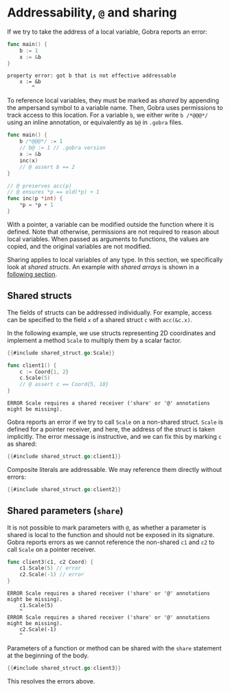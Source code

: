 # Addressability, `@` and sharing

If we try to take the address of a local variable, Gobra reports an error:
``` go
func main() {
	b := 1
	x := &b
}
```
``` text
property error: got b that is not effective addressable
	x := &b
		^
```
To reference local variables, they must be marked as _shared_ by appending the ampersand symbol to a variable name.
Then, Gobra uses permissions to track access to this location.
For a variable `b`, we either write `b /*@@@*/` using an inline annotation, or equivalently as `b@` in `.gobra` files.

``` go
func main() {
	b /*@@@*/ := 1
	// b@ := 1 // .gobra version
	x := &b
	inc(x)
	// @ assert b == 2
}

// @ preserves acc(p)
// @ ensures *p == old(*p) + 1
func inc(p *int) {
	*p = *p + 1
}
```
With a pointer, a variable can be modified outside the function where it is defined.
Note that otherwise, permissions are not required to reason about local variables.
When passed as arguments to functions, the values are copied, and the original variables are not modified.

Sharing applies to local variables of any type.
In this section, we specifically look at _shared structs_.
An example with _shared arrays_ is shown in a [following section](./quantified-permission.md).

## Shared structs
The fields of structs can be addressed individually.
For example, access can be specified to the field `x` of a shared struct `c` with `acc(&c.x)`.

In the following example, we use structs representing 2D coordinates and implement a method `Scale` to multiply them by a scalar factor.
``` go
{{#include shared_struct.go:Scale}}

func client1() {
	c := Coord{1, 2}
	c.Scale(5)
	// @ assert c == Coord{5, 10}
}
```
``` text
ERROR Scale requires a shared receiver ('share' or '@' annotations might be missing).
```
Gobra reports an error if we try to call `Scale` on a non-shared struct.
`Scale` is defined for a pointer receiver, and here, the address of the struct is taken implicitly.
The error message is instructive, and we can fix this by marking `c` as shared:
``` go
{{#include shared_struct.go:client1}}
```

Composite literals are addressable.
We may reference them directly without errors:
``` go
{{#include shared_struct.go:client2}}
```

## Shared parameters (`share`)
It is not possible to mark parameters with `@`, as whether a parameter is shared is local to the function and should not be exposed in its signature.
Gobra reports errors as we cannot reference the non-shared `c1` and `c2` to call `Scale` on a pointer receiver.
``` go
func client3(c1, c2 Coord) {
	c1.Scale(5) // error
	c2.Scale(-1) // error
}
```
``` text
ERROR Scale requires a shared receiver ('share' or '@' annotations might be missing).
	c1.Scale(5)
    ^
ERROR Scale requires a shared receiver ('share' or '@' annotations might be missing).
	c2.Scale(-1)
    ^
```
Parameters of a function or method can be shared with the `share` statement at the beginning of the body.
``` go
{{#include shared_struct.go:client3}}
```
This resolves the errors above.


<!-- [^1]: In Go, there is the notion of [addressability](https://go.dev/ref/spec#Address_operators) which clearly defines which operands are addressable. -->
